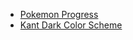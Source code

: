 - [Pokemon Progress](https://plugins.jetbrains.com/plugin/15090-pokemon-progress)
- [Kant Dark Color Scheme](https://github.com/abrookins/kant)
